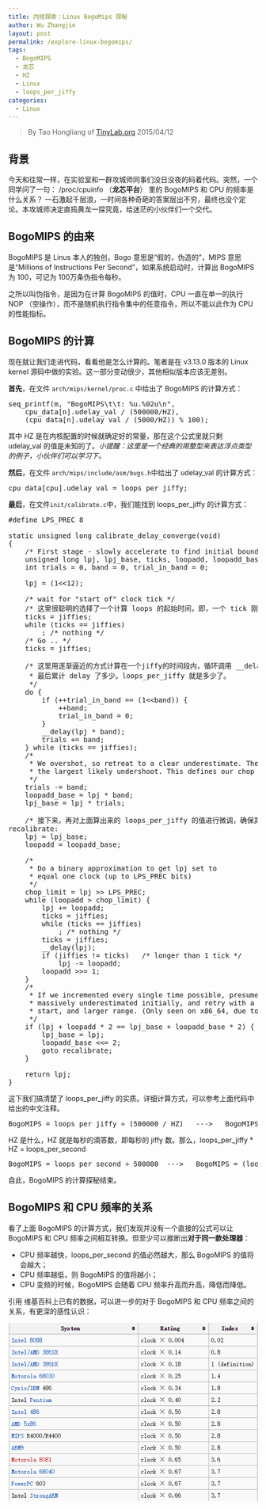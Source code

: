 ```yaml
---
title: 内核探索：Linux BogoMips 探秘
author: Wu Zhangjin
layout: post
permalink: /explore-linux-bogomips/
tags:
  - BogoMIPS
  - 龙芯
  - HZ
  - Linux
  - loops_per_jiffy
categories:
  - Linux
---
```


<!-- title: Linux BogoMips 探秘 -->

<!-- 作者：陶宏亮，taohl04@gmail.com, 65036336 -->

<!-- 时间：2015/4/12 -->

<!-- 分类：Linux -->

<!-- 标签：Linux,BogoMIPS,HZ,loops_per_jiffy,龙芯 -->

> By Tao Hongliang of [TinyLab.org][1]
> 2015/04/12


## 背景

今天和往常一样，在实验室和一群攻城师同事们没日没夜的码着代码。突然，一个同学问了一句： /proc/cpuinfo （**龙芯平台**） 里的 BogoMIPS 和 CPU 的频率是什么关系？ 一石激起千层浪，一时间各种奇葩的答案层出不穷，最终也没个定论。本攻城师决定直捣黄龙一探究竟，给迷茫的小伙伴们一个交代。

## BogoMIPS 的由来

BogoMIPS 是 Linus 本人的独创，Bogo 意思是“假的，伪造的”，MIPS 意思是“Millions of Instructions Per Second”，如果系统启动时，计算出 BogoMIPS 为 100，可记为 100万条伪指令每秒。 </br>

之所以叫伪指令，是因为在计算 BogoMIPS 的值时，CPU 一直在单一的执行 NOP （空操作），而不是随机执行指令集中的任意指令，所以不能以此作为 CPU 的性能指标。

## BogoMIPS 的计算

现在就让我们走进代码，看看他是怎么计算的。笔者是在 v3.13.0 版本的 Linux kernel 源码中做的实验。这一部分变动很少，其他相似版本应该无差别。 </br>

**首先**，在文件 `arch/mips/kernel/proc.c` 中给出了 BogoMIPS 的计算方式：

<pre>seq_printf(m, "BogoMIPS\t\t: %u.%02u\n",
    cpu_data[n].udelay_val / (500000/HZ),
    (cpu_data[n].udelay_val / (5000/HZ)) % 100);
</pre>

其中 HZ 是在内核配置的时候就确定好的常量，那在这个公式里就只剩 udelay_val 的值是未知的了。*小提醒：这里是一个经典的用整型来表达浮点类型的例子，小伙伴们可以学习下。* </br>

**然后**，在文件 `arch/mips/include/asm/bugs.h`中给出了 udelay_val 的计算方式：

<pre>cpu_data[cpu].udelay_val = loops_per_jiffy;
</pre>

**最后**，在文件`init/calibrate.c`中，我们能找到 loops&#95;per&#95;jiffy 的计算方式：

<pre>#define LPS_PREC 8

static unsigned long calibrate_delay_converge(void)
{
    /* First stage - slowly accelerate to find initial bounds */
    unsigned long lpj, lpj_base, ticks, loopadd, loopadd_base, chop_limit;
    int trials = 0, band = 0, trial_in_band = 0;

    lpj = (1&lt;&lt;12);

    /* wait for "start of" clock tick */
    /* 这里很聪明的选择了一个计算 loops 的起始时间，即，一个 tick 刚开始的时候 */
    ticks = jiffies;
    while (ticks == jiffies)
        ; /* nothing */
    /* Go .. */
    ticks = jiffies;

    /* 这里用逐渐逼近的方式计算在一个jiffy的时间段内，循环调用 __delay（NOP 循环）,
     * 最后累计 delay 了多少。loops_per_jiffy 就是多少了。
     */
    do {
        if (++trial_in_band == (1&lt;&lt;band)) {
            ++band;
            trial_in_band = 0;
        }
        __delay(lpj * band);
        trials += band;
    } while (ticks == jiffies);
    /*
     * We overshot, so retreat to a clear underestimate. Then estimate
     * the largest likely undershoot. This defines our chop bounds.
     */
    trials -= band;
    loopadd_base = lpj * band;
    lpj_base = lpj * trials;

    /* 接下来，再对上面算出来的 loops_per_jiffy 的值进行微调，确保其准确 */
recalibrate:
    lpj = lpj_base;
    loopadd = loopadd_base;

    /*
     * Do a binary approximation to get lpj set to
     * equal one clock (up to LPS_PREC bits)
     */
    chop_limit = lpj >> LPS_PREC;
    while (loopadd > chop_limit) {
        lpj += loopadd;
        ticks = jiffies;
        while (ticks == jiffies)
            ; /* nothing */
        ticks = jiffies;
        __delay(lpj);
        if (jiffies != ticks)   /* longer than 1 tick */
            lpj -= loopadd;
        loopadd >>= 1;
    }
    /*
     * If we incremented every single time possible, presume we've
     * massively underestimated initially, and retry with a higher
     * start, and larger range. (Only seen on x86_64, due to SMIs)
     */
    if (lpj + loopadd * 2 == lpj_base + loopadd_base * 2) {
        lpj_base = lpj;
        loopadd_base &lt;&lt;= 2;
        goto recalibrate;
    }

    return lpj;
}
</pre>

这下我们搞清楚了 loops&#95;per&#95;jiffy 的实质。详细计算方式，可以参考上面代码中给出的中文注释。

<pre>BogoMIPS = loops_per_jiffy ÷ (500000 / HZ)   --->   BogoMIPS = (loops_per_jiffy * HZ) ÷ 500000
</pre>

HZ 是什么，HZ 就是每秒的滴答数，即每秒的 jiffy 数。那么，loops&#95;per&#95;jiffy * HZ = loops&#95;per&#95;second

<pre>BogoMIPS = loops_per_second ÷ 500000  --->   BogoMIPS = (loops_per_second * 2) ÷ 1000000
</pre>

自此，BogoMIPS 的计算探秘结束。

## BogoMIPS 和 CPU 频率的关系

看了上面 BogoMIPS 的计算方式，我们发现并没有一个直接的公式可以让 BogoMIPS 和 CPU 频率之间相互转换。但至少可以推断出**对于同一款处理器**：

  * CPU 频率越快，loops&#95;per&#95;second 的值必然越大，那么 BogoMIPS 的值将会越大；
  * CPU 频率越低，则 BogoMIPS 的值将越小；
  * CPU 变频的时候，BogoMIPS 会随着 CPU 频率升高而升高，降低而降低。

引用 维基百科上已有的数据，可以进一步的对于 BogoMIPS 和 CPU 频率之间的关系，有更深的感性认识：

![Linux BogoMips][2]





 [1]: http://tinylab.org
 [2]: /wp-content/uploads/2015/04/Linux-BogoMips-1.jpg
